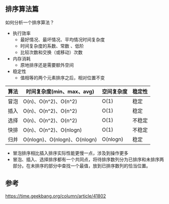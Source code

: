 ## 排序算法篇   

如何分析一个排序算法？
- 执行效率
    - 最好情况、最坏情况、平均情况时间复杂度
    - 时间复杂度的系数、常数 、低阶
    - 比较次数和交换（或移动）次数
- 内存消耗  
    - 原地排序还是需要额外空间   
- 稳定性  
    - 值相等的两个元素排序之后，相对位置不变


| 算法 | 时间复杂度(min、max、avg) | 空间复杂度 | 稳定性 |
| ------ | ------ | ------ | ------ |
| 冒泡 | O(n)、O(n^2)、O(n^2) | O(1) | 稳定 |
| 插入 | O(n)、O(n^2)、O(n^2) | O(1) | 稳定 |
| 选择 | O(n)、O(n^2)、O(n^2) | O(1) | 不稳定 |
| 快排 | O(n)、O(n^2)、O(nlogn) | O(1) | 不稳定
| 归并 | O(nlogn)、O(nlogn)、O(nlogn) | O(nlogn) | 稳定


- 冒泡排序相比插入排序实际性能更慢一点，涉及到操作更多   
- 冒泡、插入、选择排序都有一个共同点，将待排序数列分为已排序和未排序两部分。在未排序的部分中查找一个最值，放到已排序数列的恰当位置。


## 参考
https://time.geekbang.org/column/article/41802   
